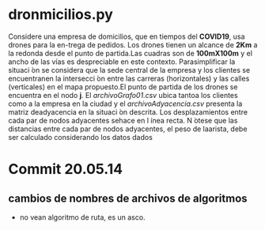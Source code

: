 # dronmicilios.py

Considere una  empresa de  domicilios,  que en  tiempos del  **COVID19**,  usa drones  para la  en-trega de pedidos. Los drones tienen un alcance de **2Km** a la redonda desde el punto de partida.Las cuadras son de **100mX100m** y el ancho de las vías es despreciable en este contexto. Parasimplificar la situaci ́on se considera que la sede central de la empresa y los clientes se encuentranen la intersecci ́on entre las carreras (horizontales) y las calles (verticales) en el mapa propuesto.El punto de partida de los drones se encuentra en el nodo **j**. El *archivoGrafo01.csv* ubica tantoa los clientes como a la empresa en la ciudad y el *archivoAdyacencia.csv* presenta la matriz deadyacencia en la situaci ́on descrita. Los desplazamientos entre cada par de nodos adyacentes sehace en l ́ınea recta. N ́otese que las distancias entre cada par de nodos adyacentes, el peso de laarista, debe ser calculado considerando los datos dados

Commit 20.05.14
 =

## cambios de nombres de archivos de algoritmos

* no vean algoritmo de ruta, es un asco.
